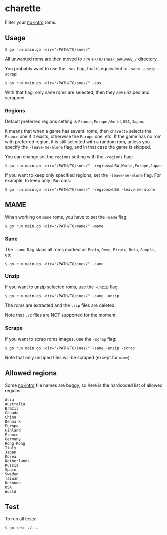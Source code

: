 # charette

Filter your [no-intro](http://www.no-intro.org) roms.

## Usage

    $ go run main.go -dir="/PATH/TO/snes/"

All unwanted roms are then moved to `/PATH/TO/snes/_GARBAGE_/` directory.

You probably want to use the `-sus` flag, that is equivalent to `-sane -unzip -scrap`:

    $ go run main.go -dir="/PATH/TO/snes/" -sus

With that flag, only sane roms are selected, then they are unziped and scrapped.

### Regions

Default preferred regions setting is `France,Europe,World,USA,Japan`.

It means that when a game has several roms, then `charette` selects the `France` one if it exists, otherwise the `Europe` one, etc. If the game has no rom with preferred region, it is still selected with a random rom, unless you specify the `-leave-me-alone` flag, and in that case the game is skipped.

You can change set the `regions` setting with the `-regions` flag:

    $ go run main.go -dir="/PATH/TO/snes/" -regions=USA,World,Europe,Japan

If you want to keep only specified regions, set the `-leave-me-alone` flag. For example, to keep only `USA` roms:

    $ go run main.go -dir="/PATH/TO/snes/" -regions=USA -leave-me-alone

## MAME

When working on `mame` roms, you have to set the `-mame` flag:

    $ go run main.go -dir="/PATH/TO/mame/" -mame

### Sane

The `-sane` flag skips all roms marked as `Proto`, `Demo`, `Pirate`, `Beta`, `Sample`, etc.

    $ go run main.go -dir="/PATH/TO/snes/" -sane

### Unzip

If you want to unzip selected roms, use the `-unzip` flag:

    $ go run main.go -dir="/PATH/TO/snes/" -sane -unzip

The roms are extracted and the `.zip` files are deleted.

Note that `.7z` files are NOT supported for the moment.

### Scrape

If you want to scrap roms images, use the `-scrap` flag:

    $ go run main.go -dir="/PATH/TO/snes/" -sane -unzip -scrap

Note that only unziped files will be scraped (except for `mame`).


## Allowed regions

Some [no-intro](http://www.no-intro.org) file names are buggy, so here is the hardcoded list of allowed regions:

    Asia
    Australia
    Brazil
    Canada
    China
    Denmark
    Europe
    Finland
    France
    Germany
    Hong Kong
    Italy
    Japan
    Korea
    Netherlands
    Russia
    Spain
    Sweden
    Taiwan
    Unknown
    USA
    World

## Test

To run all tests:

    $ go test ./...
